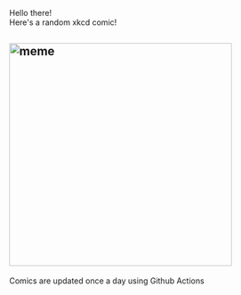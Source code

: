 Hello there! <br>Here's a random xkcd comic!<br>
## <img src="https://imgs.xkcd.com/comics/imdb_vaccines.png" alt="meme" width="400"/><br>
Comics are updated once a day using Github Actions